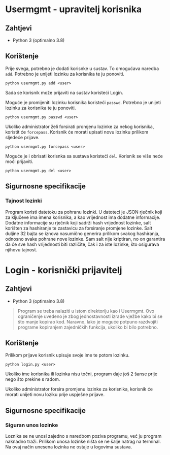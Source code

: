# Usermgmt - upravitelj korisnika

## Zahtjevi

- Python 3 (optimalno 3.8)

## Korištenje

Prije svega, potrebno je dodati korisnke u sustav. To omogućava naredba `add`.
Potrebno je unijeti lozinku za korisnika te ju ponoviti.

```shell
python usermgmt.py add <user>
```

Sada se korisnik može prijaviti na sustav koristeći Login.

Moguće je promijeniti lozinku korisnika koristeći `passwd`. Potrebno je unijeti lozinku za korisnika te ju ponoviti.

```shell
python usermgmt.py passwd <user>
```

Ukoliko administrator želi forsirati promjenu lozinke za nekog korisnika, koristit će `forcepass`.
Korisnik će morati upisati novu lozinku prilikom sljedeće prijave.

```shell
python usermgmt.py forcepass <user>
```

Moguće je i obrisati korisnka sa sustava koristeći `del`. Korisnik se više neće moći prijaviti.

```shell
python usermgmt.py del <user>
```

## Sigurnosne specifikacije

### Tajnost lozinki
Program koristi datetoku za pohranu lozinki.
U datoteci je JSON rječnik koji za ključeve ima imena korisnika, a kao vrijednost ima dodatne informacije.
Dodatne informacije su rječnik koji sadrži hash vrijednost lozinke, salt korišten za hashiranje te zastavicu za forsiranje promjene lozinke.
Salt duljine 32 bajta se iznova nasumično generira prilikom svakog hashiranja, odnosno svake pohrane nove lozinke.
Sam salt nije kriptiran, no on garantira da će sve hash vrijednosti biti različite, čak i za iste lozinke, što osigurava njihovu tajnost.

# Login - korisnički prijavitelj

## Zahtjevi

- Python 3 (optimalno 3.8)

> Program se treba nalaziti u istom direktoriju kao i Usermgmt.
> Ovo ograničenje uvedeno je zbog jednostavnosti izrade vježbe kako bi se što manje kopirao kod.
> Naravno, lako je moguće potpuno razdvojiti programe kopiranjem zajedničkih funkcija, ukoliko bi bilo potrebno.

## Korištenje

Prilikom prijave korisnik upisuje svoje ime te potom lozinku.

```shell
python login.py <user>
```

Ukoliko ime korisnika ili lozinka nisu točni, program daje još 2 šanse prije nego što prekine s radom.

Ukoliko administrator forsira promjenu lozinke za korisnika, korisnik će morati unijeti novu loziku prije uspješne prijave.

## Sigurnosne specifikacije

### Siguran unos lozinke
Loznika se ne unosi zajedno s naredbom poziva programu, već ju program naknadno traži.
Prilikom unosa lozinke ništa se ne šalje natrag na terminal.
Na ovaj način unesena lozinka ne ostaje u logovima sustava.